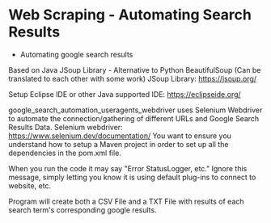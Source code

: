 # Web Scraping - Automating Search Results

- Automating google search results


Based on Java JSoup Library - Alternative to Python BeautifulSoup (Can be translated to each other with some work)
JSoup Library: https://jsoup.org/

Setup Eclipse IDE or other Java supported IDE: https://eclipseide.org/

google_search_automation_useragents_webdriver uses Selenium Webdriver to automate the connection/gathering of different URLs and Google Search Results Data. Selenium webdriver: https://www.selenium.dev/documentation/
You want to ensure you understand how to setup a Maven project in order to set up all the dependencies in the pom.xml file. 

When you run the code it may say "Error StatusLogger, etc." Ignore this message, simply letting you know it is using default plug-ins to connect to website, etc.

Program will create both a CSV File and a TXT File with results of each search term's corresponding google results. 

